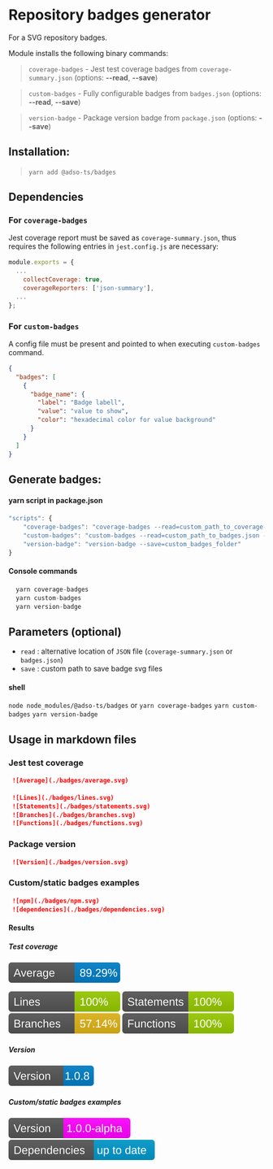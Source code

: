 # Repository badges generator
For a SVG repository badges.

Module installs the following binary commands:
> `coverage-badges` - Jest test coverage badges from `coverage-summary.json` (options: **--read**, **--save**)

> `custom-badges` - Fully configurable badges from `badges.json` (options: **--read**, **--save**)

> `version-badge` - Package version badge from `package.json` (options: **--save**)

## Installation:

> `yarn add @adso-ts/badges`

## Dependencies
### For `coverage-badges`
Jest coverage report must be saved as `coverage-summary.json`, thus requires the following entries in `jest.config.js` are necessary:

```javascript
module.exports = {
  ...
    collectCoverage: true,
    coverageReporters: ['json-summary'],
  ...
};
```
### For `custom-badges`
A config file must be present and pointed to when executing `custom-badges` command.
```json
{
  "badges": [
    {
      "badge_name": {
        "label": "Badge labell",
        "value": "value to show",
        "color": "hexadecimal color for value background"
      }
    }
  ]
}
```

## Generate badges:
#### yarn script in package.json
```javascript
"scripts": {
    "coverage-badges": "coverage-badges --read=custom_path_to_coverage-summary.json --save=custom_badges_folder"
    "custom-badges": "custom-badges --read=custom_path_to_badges.json --save=custom_badges_folder"
    "version-badge": "version-badge --save=custom_badges_folder"
}
```

#### Console commands
```javascript
  yarn coverage-badges
  yarn custom-badges
  yarn version-badge
```

## Parameters (optional)
- `read` : alternative location of `JSON` file (`coverage-summary.json` or `badges.json`)
- `save` : custom path to save badge svg files

#### shell
`node node_modules/@adso-ts/badges`
or
`yarn coverage-badges`
`yarn custom-badges`
`yarn version-badge`

## Usage in markdown files
### Jest test coverage

```md
 ![Average](./badges/average.svg)  
 
 ![Lines](./badges/lines.svg)
 ![Statements](./badges/statements.svg)
 ![Branches](./badges/branches.svg)
 ![Functions](./badges/functions.svg)
```

 ### Package version

```md
 ![Version](./badges/version.svg) 
```

 ### Custom/static badges examples
```md
 ![npm](./badges/npm.svg) 
 ![dependencies](./badges/dependencies.svg) 
```


#### Results
##### Test coverage
 ![Average](./badges/average.svg)  
 
 ![Lines](./badges/lines.svg)
 ![Statements](./badges/statements.svg)
 ![Branches](./badges/branches.svg)
 ![Functions](./badges/functions.svg)

##### Version
 ![Version](./badges/version.svg) 

##### Custom/static badges examples
 ![npm](./badges/npm.svg) 
 ![dependencies](./badges/dependencies.svg) 
